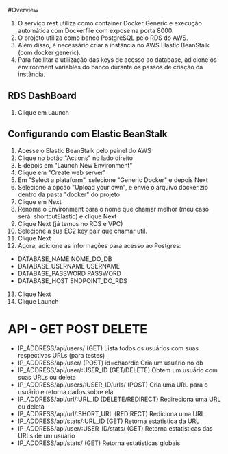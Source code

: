 #Overview

1. O serviço rest utiliza como container Docker Generic e execução automática com Dockerfile com expose na porta 8000.
2. O projeto utiliza como banco PostgreSQL pelo RDS do AWS.
3. Além disso, é necessário criar a instância no AWS Elastic BeanStalk (com docker generic).
4. Para facilitar a utilização das keys de acesso ao database, adicione os environment variables do banco durante os passos de criação da instância.

## RDS DashBoard

1. Clique em Launch

## Configurando com Elastic BeanStalk

1. Acesse o Elastic BeanStalk pelo painel do AWS
2. Clique no botão "Actions" no lado direito
3. E depois em "Launch New Environment"
4. Clique em "Create web server"
5. Em "Select a plataform", selecione "Generic Docker" e depois Next
6. Selecione a opção "Upload your own", e envie o arquivo docker.zip dentro da pasta "docker" do projeto
7. Clique em Next
8. Renome o Environment para o nome que chamar melhor (meu caso será: shortcutElastic) e clique Next
9. Clique Next (já temos no RDS e VPC)
10. Selecione a sua EC2 key pair que chamar util.
11. Clique Next
12. Agora, adicione as informações para acesso ao Postgres:
- DATABASE_NAME NOME_DO_DB
- DATABASE_USERNAME USERNAME
- DATABASE_PASSWORD PASSWORD
- DATABASE_HOST ENDPOINT_DO_RDS
13. Clique Next
14. Clique Launch

# API - GET POST DELETE

- IP_ADDRESS/api/users/ (GET) Lista todos os usuários com suas respectivas URLs (para testes)
- IP_ADDRESS/api/user/ (POST) id=chaordic Cria um usuário no db
- IP_ADDRESS/api/user/:USER_ID (GET/DELETE) Obtem um usuário com suas URLs ou deleta
- IP_ADDRESS/api/users/:USER_ID/urls/ (POST) Cria uma URL para o usuário e retorna dados sobre ela
- IP_ADDRESS/api/url/:URL_ID (DELETE/REDIRECT) Redireciona uma URL ou deleta
- IP_ADDRESS/api/url/:SHORT_URL (REDIRECT) Rediciona uma URL
- IP_ADDRESS/api/stats/:URL_ID (GET) Retorna estatistica da URL
- IP_ADDRESS/api/user/:USER_ID/stats/ (GET) Retorna estatisticas das URLs de um usuário
- IP_ADDRESS/api/stats/ (GET) Retorna estatisticas globais